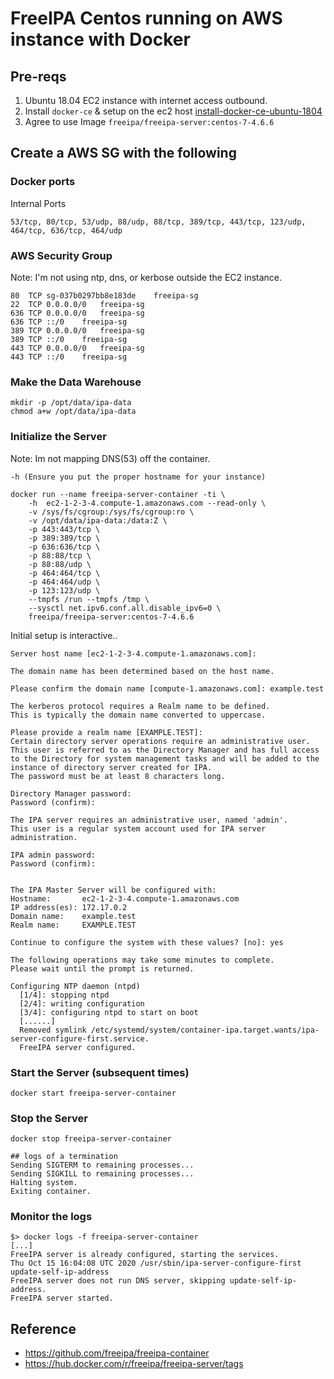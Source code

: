 # FreeIPA Centos running on AWS instance with Docker

## Pre-reqs

1. Ubuntu 18.04 EC2 instance with internet access outbound.
2. Install `docker-ce` & setup on the ec2 host [install-docker-ce-ubuntu-1804](https://www.linode.com/docs/applications/containers/install-docker-ce-ubuntu-1804/)
3. Agree to use Image `freeipa/freeipa-server:centos-7-4.6.6`

## Create a AWS SG with the following

### Docker ports

Internal Ports

```
53/tcp, 80/tcp, 53/udp, 88/udp, 88/tcp, 389/tcp, 443/tcp, 123/udp, 464/tcp, 636/tcp, 464/udp
```

### AWS Security Group

Note: I'm not using ntp, dns, or kerbose outside the EC2 instance.

```
80	TCP	sg-037b0297bb8e183de	freeipa-sg
22	TCP	0.0.0.0/0	freeipa-sg
636	TCP	0.0.0.0/0	freeipa-sg
636	TCP	::/0	freeipa-sg
389	TCP	0.0.0.0/0	freeipa-sg
389	TCP	::/0	freeipa-sg
443	TCP	0.0.0.0/0	freeipa-sg
443	TCP	::/0	freeipa-sg
```

### Make the Data Warehouse

```
mkdir -p /opt/data/ipa-data
chmod a+w /opt/data/ipa-data
```

### Initialize the Server

Note: Im not mapping DNS(53) off the container.

`-h (Ensure you put the proper hostname for your instance)`

```shell
docker run --name freeipa-server-container -ti \
    -h  ec2-1-2-3-4.compute-1.amazonaws.com --read-only \
    -v /sys/fs/cgroup:/sys/fs/cgroup:ro \
    -v /opt/data/ipa-data:/data:Z \
    -p 443:443/tcp \
    -p 389:389/tcp \
    -p 636:636/tcp \
    -p 88:88/tcp \
    -p 88:88/udp \
    -p 464:464/tcp \
    -p 464:464/udp \
    -p 123:123/udp \
    --tmpfs /run --tmpfs /tmp \
    --sysctl net.ipv6.conf.all.disable_ipv6=0 \
    freeipa/freeipa-server:centos-7-4.6.6
```

Initial setup is interactive..

```
Server host name [ec2-1-2-3-4.compute-1.amazonaws.com]:

The domain name has been determined based on the host name.

Please confirm the domain name [compute-1.amazonaws.com]: example.test

The kerberos protocol requires a Realm name to be defined.
This is typically the domain name converted to uppercase.

Please provide a realm name [EXAMPLE.TEST]:
Certain directory server operations require an administrative user.
This user is referred to as the Directory Manager and has full access
to the Directory for system management tasks and will be added to the
instance of directory server created for IPA.
The password must be at least 8 characters long.

Directory Manager password:
Password (confirm):

The IPA server requires an administrative user, named 'admin'.
This user is a regular system account used for IPA server administration.

IPA admin password:
Password (confirm):


The IPA Master Server will be configured with:
Hostname:       ec2-1-2-3-4.compute-1.amazonaws.com
IP address(es): 172.17.0.2
Domain name:    example.test
Realm name:     EXAMPLE.TEST

Continue to configure the system with these values? [no]: yes

The following operations may take some minutes to complete.
Please wait until the prompt is returned.

Configuring NTP daemon (ntpd)
  [1/4]: stopping ntpd
  [2/4]: writing configuration
  [3/4]: configuring ntpd to start on boot
  [......]
  Removed symlink /etc/systemd/system/container-ipa.target.wants/ipa-server-configure-first.service.
  FreeIPA server configured.
```  

### Start the Server (subsequent times)

`docker start freeipa-server-container`



### Stop the Server

`docker stop freeipa-server-container`

```
## logs of a termination
Sending SIGTERM to remaining processes...
Sending SIGKILL to remaining processes...
Halting system.
Exiting container.
```

### Monitor the logs

```
$> docker logs -f freeipa-server-container
[...]
FreeIPA server is already configured, starting the services.
Thu Oct 15 16:04:08 UTC 2020 /usr/sbin/ipa-server-configure-first update-self-ip-address
FreeIPA server does not run DNS server, skipping update-self-ip-address.
FreeIPA server started.
```

## Reference

* https://github.com/freeipa/freeipa-container
* https://hub.docker.com/r/freeipa/freeipa-server/tags


